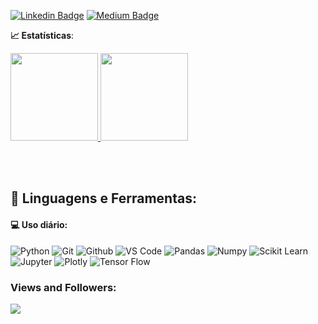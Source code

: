 [![Linkedin Badge](https://img.shields.io/badge/-LinkedIn-blue?style=flat-square&logo=Linkedin&logoColor=white&link=https://www.linkedin.com/in/caiquemirand4//)](https://www.linkedin.com/in/caiquemirand4//)
[![Medium Badge](https://img.shields.io/badge/-Medium-black?style=flat-square&logo=Medium&logoColor=white&link=https://mvalues.medium.com/)](https://mvalues.medium.com/)

<b> :chart_with_upwards_trend: Estatísticas</b>:

<a href="https://github.com/caiquemiranda">
  <img height="140em" src="https://github-readme-stats.vercel.app/api?username=caiquemiranda&show_icons=true&theme=dark&include_commits=true"/>
</a>

<a href="https://github.com/caiquemiranda">
  <img height="140em" src="https://github-readme-stats.vercel.app/api/top-langs/?username=caiquemiranda&layout=compact&langs_count=8&theme=dark"/>
</a>

<br></br>

 ## 🚀 **Linguagens e Ferramentas:**

 #### 💻 Uso diário:
 ![Python](https://img.shields.io/badge/-Python-black?style=flat-square&logo=Python)
 ![Git](https://img.shields.io/badge/-Git-black?style=flat-square&logo=Git)
 ![Github](https://img.shields.io/badge/-Github-black?style=flat-square&logo=Github)
 ![VS Code](https://img.shields.io/badge/-VS%20Code-black?style=flat-square&logo=visual-studio-code)
 ![Pandas](https://img.shields.io/badge/-Pandas-black?style=flat-square&logo=Pandas)
 ![Numpy](https://img.shields.io/badge/-Numpy-black?style=flat-square&logo=Numpy)
 ![Scikit Learn](https://img.shields.io/badge/-Scikit%20Learn-black?style=flat-square&logo=scikit-learn)
 ![Jupyter](https://img.shields.io/badge/-Jupyter-black?style=flat-square&logo=Jupyter)
 ![Plotly](https://img.shields.io/badge/-Plotly-black?style=flat-square&logo=Plotly)
 ![Tensor Flow](https://img.shields.io/badge/-Tensor%20Flow-black?style=flat-square&logo=tensor-flow)
 
<h3 align="left">Views and Followers:</h3>
<a href="https://github.com/caiquemiranda/github-profile-views-counter"><img src="https://komarev.com/ghpvc/?username=caiquemiranda"></a>
